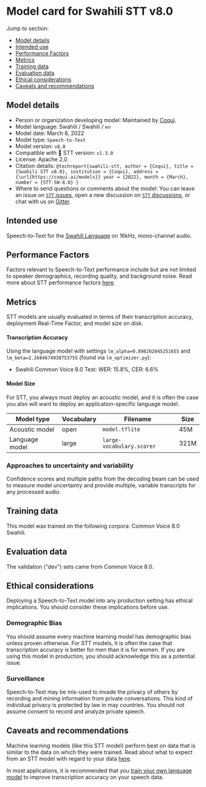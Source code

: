 # Model card for Swahili STT v8.0

Jump to section:

- [Model details](#model-details)
- [Intended use](#intended-use)
- [Performance Factors](#performance-factors)
- [Metrics](#metrics)
- [Training data](#training-data)
- [Evaluation data](#evaluation-data)
- [Ethical considerations](#ethical-considerations)
- [Caveats and recommendations](#caveats-and-recommendations)

## Model details

- Person or organization developing model: Maintained by [Coqui](https://coqui.ai/).
- Model language: Swahili / Swahili / `en`
- Model date: March 8, 2022
- Model type: `Speech-to-Text`
- Model version: `v8.0`
- Compatible with 🐸 STT version: `v1.3.0`
- License: Apache 2.0
- Citation details: `@techreport{swahili-stt, author = {Coqui}, title = {Swahili STT v8.0}, institution = {Coqui}, address = {\url{https://coqui.ai/models}} year = {2022}, month = {March}, number = {STT-SW-8.0} }`
- Where to send questions or comments about the model: You can leave an issue on [`STT` issues](https://github.com/coqui-ai/STT/issues), open a new discussion on [`STT` discussions](https://github.com/coqui-ai/STT/discussions), or chat with us on [Gitter](https://gitter.im/coqui-ai/).

## Intended use

Speech-to-Text for the [Swahili Language](https://en.wikipedia.org/wiki/Swahili_language) on 16kHz, mono-channel audio.

## Performance Factors

Factors relevant to Speech-to-Text performance include but are not limited to speaker demographics, recording quality, and background noise. Read more about STT performance factors [here](https://stt.readthedocs.io/en/latest/DEPLOYMENT.html#how-will-a-model-perform-on-my-data).

## Metrics

STT models are usually evaluated in terms of their transcription accuracy, deployment Real-Time Factor, and model size on disk.

#### Transcription Accuracy

Using the language model with settings `lm_alpha=0.898202045251655` and `lm_beta=2.2684674938753755` (found via `lm_optimizer.py`):

- Swahili Common Voice 8.0 Test: WER: 15.8\%, CER: 6.6\%

#### Model Size

For STT, you always must deploy an acoustic model, and it is often the case you also will want to deploy an application-specific language model.

|Model type|Vocabulary|Filename|Size|
----------------|-----|----------------|-----|
|Acoustic model | open | `model.tflite` | 45M|
|Language model | large  | `large-vocabulary.scorer` |321M|

### Approaches to uncertainty and variability

Confidence scores and multiple paths from the decoding beam can be used to measure model uncertainty and provide multiple, variable transcripts for any processed audio.

## Training data

This model was trained on the following corpora: Common Voice 8.0 Swahili.

## Evaluation data

The validation ("dev") sets came from Common Voice 8.0.

## Ethical considerations

Deploying a Speech-to-Text model into any production setting has ethical implications. You should consider these implications before use.

### Demographic Bias

You should assume every machine learning model has demographic bias unless proven otherwise. For STT models, it is often the case that transcription accuracy is better for men than it is for women. If you are using this model in production, you should acknowledge this as a potential issue.

### Surveillance

Speech-to-Text may be mis-used to invade the privacy of others by recording and mining information from private conversations. This kind of individual privacy is protected by law in may countries. You should not assume consent to record and analyze private speech.

## Caveats and recommendations

Machine learning models (like this STT model) perform best on data that is similar to the data on which they were trained. Read about what to expect from an STT model with regard to your data [here](https://stt.readthedocs.io/en/latest/DEPLOYMENT.html#how-will-a-model-perform-on-my-data). 

In most applications, it is recommended that you [train your own language model](https://stt.readthedocs.io/en/latest/LANGUAGE_MODEL.html) to improve transcription accuracy on your speech data.
